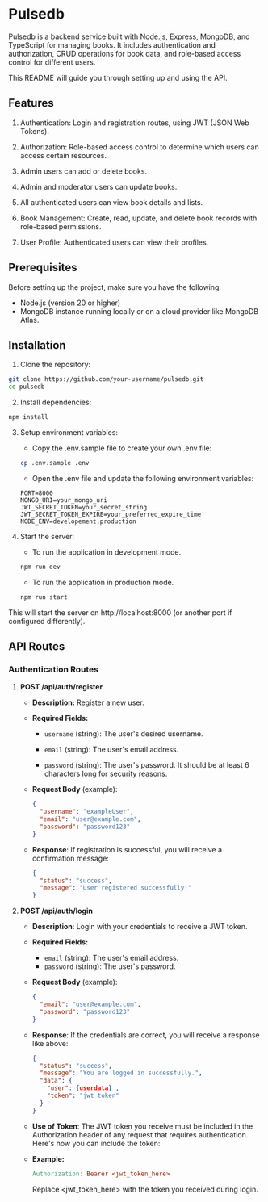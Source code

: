 # Pulsedb

Pulsedb is a backend service built with Node.js, Express, MongoDB, and TypeScript for managing books. It includes authentication and authorization, CRUD operations for book data, and role-based access control for different users.

This README will guide you through setting up and using the API.

## Features

1. Authentication: Login and registration routes, using JWT (JSON Web Tokens).

2. Authorization: Role-based access control to determine which users can access certain resources.
3. Admin users can add or delete books.
4. Admin and moderator users can update books.
5. All authenticated users can view book details and lists.
6. Book Management: Create, read, update, and delete book records with role-based permissions.
7. User Profile: Authenticated users can view their profiles.

## Prerequisites

Before setting up the project, make sure you have the following:

- Node.js (version 20 or higher)
- MongoDB instance running locally or on a cloud provider like MongoDB Atlas.

## Installation

1. Clone the repository:

```bash
git clone https://github.com/your-username/pulsedb.git
cd pulsedb
```

2. Install dependencies:

```bash
npm install
```

3. Setup environment variables:

   - Copy the .env.sample file to create your own .env file:

   ```bash
   cp .env.sample .env
   ```

   - Open the .env file and update the following environment variables:

   ```env
   PORT=8000
   MONGO_URI=your_mongo_uri
   JWT_SECRET_TOKEN=your_secret_string
   JWT_SECRET_TOKEN_EXPIRE=your_preferred_expire_time
   NODE_ENV=developement,production
   ```

4. Start the server:

   - To run the application in development mode.

   ```bash
   npm run dev
   ```

   - To run the application in production mode.

   ```bash
   npm run start
   ```

This will start the server on http://localhost:8000 (or another port if configured differently).

## API Routes

### Authentication Routes

1.  <b>POST /api/auth/register</b>

    - <b>Description:</b> Register a new user.

    - <b>Required Fields:</b>

      - `username` (string): The user's desired username.

      - `email` (string): The user's email address.
      - `password` (string): The user's password. It should be at least 6 characters long for security reasons.

    - <b>Request Body</b> (example):

      ```json
      {
        "username": "exampleUser",
        "email": "user@example.com",
        "password": "password123"
      }
      ```

    - <b>Response</b>: If registration is successful, you will receive a confirmation message:

      ```json
      {
        "status": "success",
        "message": "User registered successfully!"
      }
      ```

2.  <b>POST /api/auth/login</b>

    - <b>Description</b>: Login with your credentials to receive a JWT token.

    - <b>Required Fields:</b>

      - `email` (string): The user's email address.
      - `password` (string): The user's password.

    - <b>Request Body</b> (example):

      ```json
      {
        "email": "user@example.com",
        "password": "password123"
      }
      ```

    - <b>Response</b>: If the credentials are correct, you will receive a response like above:

      ```json
      {
        "status": "success",
        "message": "You are logged in successfully.",
        "data": {
          "user": {userdata} ,
          "token": "jwt_token"
        }
      }
      ```

    - <b>Use of Token</b>: The JWT token you receive must be included in the Authorization header of any request that requires authentication. Here's how you can include the token:

    - <b>Example:</b>

      ```makefile
      Authorization: Bearer <jwt_token_here>
      ```

      Replace <jwt_token_here> with the token you received during login.
